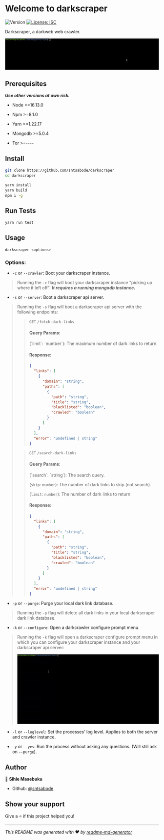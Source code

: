 <h1>Welcome to darkscraper</h1>
<p>
  <img alt="Version" src="https://img.shields.io/badge/version-0.1.0-blue.svg?cacheSeconds=2592000" />
  <a href="#" target="_blank">
    <img alt="License: ISC" src="https://img.shields.io/badge/License-MIT-blue.svg" />
  </a>
</p>

Darkscraper, a darkweb web crawler.

<img src="assets/screenshot.gif" />

<h2>Prerequisites</h2>
<em><strong>Use other versions at own risk.</em></strong>

- Node >=16.13.0

- Npm >=8.1.0

- Yarn >=1.22.17

- Mongodb >=5.0.4

- Tor >=----

<h2>Install</h2>

```sh
git clone https://github.com/sntsabode/darkscraper
cd darkscraper
```

```sh
yarn install
yarn build
npm i -g
```

<h2>Run Tests</h2>

```sh
yarn run test
```

<h2>Usage</h2>

```sh
darkscraper <options>
```

<h3>Options:</h3>

- `-c` or `--crawler`: Boot your darkscraper instance.

> Running the `-c` flag will boot your darkscraper instance "picking up where it left off". ***It requires a running mongodb instance.***

- `-s` or `--server`: Boot a darkscraper api server.

> Running the `-s` flag will boot a darkscraper api server with the following endpoints:
>
> > `GET` `/fetch-dark-links`
> >
> > <h4>Query Params:</h4>
> > (`limit`: `number`): The maximum number of dark links to return.
> >
> > <h4>Response:</h4>
> >
> > ```json
> > {
> >   "links": [
> >     {
> >       "domain": "string",
> >       "paths": [
> >         {
> >           "path": "string",
> >           "title": "string",
> >           "blacklisted": "boolean",
> >           "crawled": "boolean"
> >         }
> >       ]
> >     }
> >   ],
> >   "error": "undefined | string"
> > }
> > ```
>
> > `GET` `/search-dark-links`
> >
> > <h4>Query Params:</h4>
> > (`search`: `string`): The search query.
> >
> > (`skip`: `number`): The number of dark links to skip (not search).
> >
> > (`limit`: `number`): The number of dark links to return
> >
> > <h4>Response:</h4>
> >
> > ```json
> > {
> >   "links": [
> >     {
> >       "domain": "string",
> >       "paths": [
> >         {
> >           "path": "string",
> >           "title": "string",
> >           "blacklisted": "boolean",
> >           "crawled": "boolean"
> >         }
> >       ]
> >     }
> >   ],
> >   "error": "undefined | string"
> > }
> > ```

- `-p` or `--purge`: Purge your local dark link database.

> Running the `-p` flag will delete all dark links in your local darkscraper dark link database.

- `-k` or `--configure`: Open a darkcrawler configure prompt menu.

> Running the `-k` flag will open a darkscraper configure prompt menu in which you can configure your darkscraper instance and your darkscraper api server:
>
> <img src="assets/configuremenu-screenshot.gif"/>

- `-l` or `--loglevel`: Set the processes' log level. Applies to both the server and crawler instance.

- `-y` or `--yes`: Run the process without asking any questions. (Will still ask on `--purge`).

<h2>Author</h2>

👤 <strong>Sihle Masebuku</strong>

- Github: [@sntsabode](https://github.com/sntsabode)

<h2>Show your support</h2>

Give a ⭐️ if this project helped you!

***


<em>This README was generated with ❤️ by <a href="https://github.com/kefranabg/readme-md-generator">readme-md-generator</a></em>
